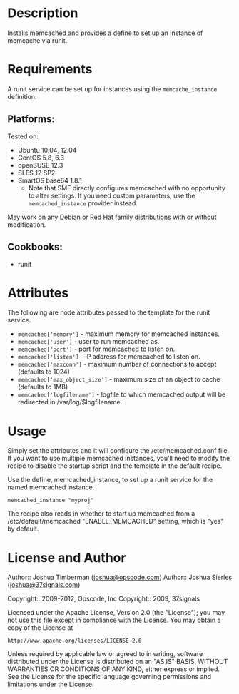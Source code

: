 Description
===========

Installs memcached and provides a define to set up an instance of
memcache via runit.

Requirements
============

A runit service can be set up for instances using the
`memcache_instance` definition.

## Platforms:

Tested on:

* Ubuntu 10.04, 12.04
* CentOS 5.8, 6.3
* openSUSE 12.3
* SLES 12 SP2
* SmartOS base64 1.8.1
  * Note that SMF directly configures memcached with no opportunity to alter settings.
    If you need custom parameters, use the `memcached_instance` provider instead.

May work on any Debian or Red Hat family distributions with or without
modification.

## Cookbooks:

* runit

Attributes
==========

The following are node attributes passed to the template for the runit
service.

* `memcached['memory']` - maximum memory for memcached instances.
* `memcached['user']` - user to run memcached as.
* `memcached['port']` - port for memcached to listen on.
* `memcached['listen']` - IP address for memcached to listen on.
* `memcached['maxconn']` - maximum number of connections to accept (defaults to 1024)
* `memcached['max_object_size']` - maximum size of an object to cache (defaults to 1MB)
* `memcached['logfilename']` - logfile to which memcached output will be redirected in /var/log/$logfilename.

Usage
=====

Simply set the attributes and it will configure the
/etc/memcached.conf file. If you want to use multiple memcached
instances, you'll need to modify the recipe to disable the startup
script and the template in the default recipe.

Use the define, memcached_instance, to set up a runit service for the
named memcached instance.

    memcached_instance "myproj"

The recipe also reads in whether to start up memcached from a
/etc/default/memcached "ENABLE_MEMCACHED" setting, which is "yes" by
default.

License and Author
==================

Author:: Joshua Timberman (<joshua@opscode.com>)
Author:: Joshua Sierles (<joshua@37signals.com>)

Copyright:: 2009-2012, Opscode, Inc
Copyright:: 2009, 37signals

Licensed under the Apache License, Version 2.0 (the "License");
you may not use this file except in compliance with the License.
You may obtain a copy of the License at

    http://www.apache.org/licenses/LICENSE-2.0

Unless required by applicable law or agreed to in writing, software
distributed under the License is distributed on an "AS IS" BASIS,
WITHOUT WARRANTIES OR CONDITIONS OF ANY KIND, either express or implied.
See the License for the specific language governing permissions and
limitations under the License.
